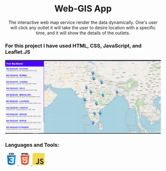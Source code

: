 <h1 align="center">Web-GIS App</h1>
<p align="center"> The interactive web map service render the data dynamically. One's user will click any outlet it will take the user to desire location with a specific time, and it will show the details of the outlets. </p>  
<h3 align="left">For this project I have used HTML, CSS, JavaScript, and Leaflet.JS</h3>

![SS](https://github.com/HasemMallick/projects/blob/main/BIG_BAZAAR_OUTLETS/SS/page_1.PNG)

<h3 align="left">Languages and Tools:</h3>
<p align="left"> <a href="https://www.w3schools.com/css/" target="_blank" rel="noreferrer"> <img src="https://raw.githubusercontent.com/devicons/devicon/master/icons/css3/css3-original-wordmark.svg" alt="css3" width="40" height="40"/> </a> <a href="https://www.w3.org/html/" target="_blank" rel="noreferrer"> <img src="https://raw.githubusercontent.com/devicons/devicon/master/icons/html5/html5-original-wordmark.svg" alt="html5" width="40" height="40"/> </a> <a href="https://developer.mozilla.org/en-US/docs/Web/JavaScript" target="_blank" rel="noreferrer"> <img src="https://raw.githubusercontent.com/devicons/devicon/master/icons/javascript/javascript-original.svg" alt="javascript" width="40" height="40"/> </a> </p>
